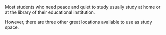 Most students who need peace and quiet to study usually study at home or at the library of their educational institution.

However, there are three other great locations available to use as study space.